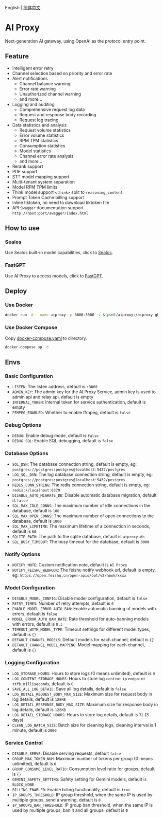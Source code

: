English | [简体中文](./README.zh.md)

# AI Proxy

Next-generation AI gateway, using OpenAI as the protocol entry point.

## Feature

- Intelligent error retry
- Channel selection based on priority and error rate
- Alert notifications
  - Channel balance warning
  - Error rate warning
  - Unauthorized channel warning
  - and more...
- Logging and auditing
  - Comprehensive request log data
  - Request and response body recording
  - Request log tracing
- Data statistics and analysis
  - Request volume statistics
  - Error volume statistics
  - RPM TPM statistics
  - Consumption statistics
  - Model statistics
  - Channel error rate analysis
  - and more...
- Rerank support
- PDF support
- STT model mapping support
- Multi-tenant system separation
- Model RPM TPM limits
- Think model support `<think>` split to `reasoning_content`
- Prompt Token Cache billing support
- Inline tiktoken, no need to download tiktoken file
- API `Swagger` documentation support `http://host:port/swagger/index.html`

## How to use

### Sealos

Use Sealos built-in model capabilities, click to [Sealos](https://usw.sealos.io/?openapp=system-aiproxy).

### FastGPT

Use AI Proxy to access models, click to [FastGPT](https://doc.tryfastgpt.ai/docs/development/modelconfig/ai-proxy/).

## Deploy

### Use Docker

```bash
docker run -d --name aiproxy -p 3000:3000 -v $(pwd)/aiproxy:/aiproxy ghcr.io/labring/aiproxy:latest
```

### Use Docker Compose

Copy [docker-compose.yaml](./docker-compose.yaml) to directory.

```bash
docker-compose up -d
```

## Envs

### Basic Configuration

- `LISTEN`: The listen address, default is `:3000`
- `ADMIN_KEY`: The admin key for the AI Proxy Service, admin key is used to admin api and relay api, default is empty
- `INTERNAL_TOKEN`: Internal token for service authentication, default is empty
- `FFMPEG_ENABLED`: Whether to enable ffmpeg, default is `false`

### Debug Options

- `DEBUG`: Enable debug mode, default is `false`
- `DEBUG_SQL`: Enable SQL debugging, default is `false`

### Database Options

- `SQL_DSN`: The database connection string, default is empty, eg: `postgres://postgres:postgres@localhost:5432/postgres`
- `LOG_SQL_DSN`: The log database connection string, default is empty, eg: `postgres://postgres:postgres@localhost:5432/postgres`
- `REDIS_CONN_STRING`: The redis connection string, default is empty, eg: `redis://localhost:6379`
- `DISABLE_AUTO_MIGRATE_DB`: Disable automatic database migration, default is `false`
- `SQL_MAX_IDLE_CONNS`: The maximum number of idle connections in the database, default is `100`
- `SQL_MAX_OPEN_CONNS`: The maximum number of open connections to the database, default is `1000`
- `SQL_MAX_LIFETIME`: The maximum lifetime of a connection in seconds, default is `60`
- `SQLITE_PATH`: The path to the sqlite database, default is `aiproxy.db`
- `SQL_BUSY_TIMEOUT`: The busy timeout for the database, default is `3000`

### Notify Options

- `NOTIFY_NOTE`: Custom notification note, default is `AI Proxy`
- `NOTIFY_FEISHU_WEBHOOK`: The feishu notify webhook url, default is empty, eg: `https://open.feishu.cn/open-apis/bot/v2/hook/xxxx`

### Model Configuration

- `DISABLE_MODEL_CONFIG`: Disable model configuration, default is `false`
- `RETRY_TIMES`: Number of retry attempts, default is `0`
- `ENABLE_MODEL_ERROR_AUTO_BAN`: Enable automatic banning of models with errors, default is `false`
- `MODEL_ERROR_AUTO_BAN_RATE`: Rate threshold for auto-banning models with errors, default is `0.3`
- `TIMEOUT_WITH_MODEL_TYPE`: Timeout settings for different model types, default is `{}`
- `DEFAULT_CHANNEL_MODELS`: Default models for each channel, default is `{}`
- `DEFAULT_CHANNEL_MODEL_MAPPING`: Model mapping for each channel, default is `{}`

### Logging Configuration

- `LOG_STORAGE_HOURS`: Hours to store logs (0 means unlimited), default is `0`
- `LOG_CONTENT_STORAGE_HOURS`: Hours to store log `content` `ip` `endpoint` `ttfb_milliseconds`, default is `0`
- `SAVE_ALL_LOG_DETAIL`: Save all log details, default is `false`
- `LOG_DETAIL_REQUEST_BODY_MAX_SIZE`: Maximum size for request body in log details, default is `128KB`
- `LOG_DETAIL_RESPONSE_BODY_MAX_SIZE`: Maximum size for response body in log details, default is `128KB`
- `LOG_DETAIL_STORAGE_HOURS`: Hours to store log details, default is `72` (3 days)
- `CLEAN_LOG_BATCH_SIZE`: Batch size for cleaning logs, cleaning interval is 1 minute, default is `2000`

### Service Control

- `DISABLE_SERVE`: Disable serving requests, default `false`
- `GROUP_MAX_TOKEN_NUM`: Maximum number of tokens per group (0 means unlimited), default is `0`
- `GROUP_CONSUME_LEVEL_RATIO`: Consumption level ratio for groups, default is `{}`
- `GEMINI_SAFETY_SETTING`: Safety setting for Gemini models, default is `BLOCK_NONE`
- `BILLING_ENABLED`: Enable billing functionality, default is `true`
- `IP_GROUPS_THRESHOLD`: IP group threshold, when the same IP is used by multiple groups, send a warning, default is `0`
- `IP_GROUPS_BAN_THRESHOLD`: IP group ban threshold, when the same IP is used by multiple groups, ban it and all groups, default is `0`
